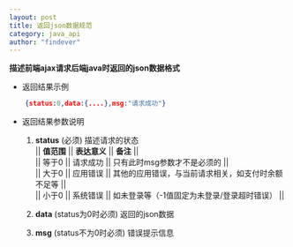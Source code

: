 ```yaml
---
layout: post
title: 返回json数据规范
category: java_api
author: "findever"
---
```


__描述前端ajax请求后端java时返回的json数据格式__

* 返回结果示例  
```json
	{status:0,data:{....},msg:"请求成功"}
```
* 返回结果参数说明
	1. __status__ (必须) 描述请求的状态  
	|| **值范围** || **表达意义** || **备注** ||  
	|| 等于0 || 请求成功 || 只有此时msg参数才不是必须的 ||  
	|| 大于0 || 应用错误 || 其他的应用错误，与当前请求相关，如支付时余额不足等 ||  
	|| 小于0 || 系统错误 || 如未登录等（-1值固定为未登录/登录超时错误） ||  

	2. __data__ (status为0时必须) 返回的json数据
	3. __msg__ (status不为0时必须) 错误提示信息